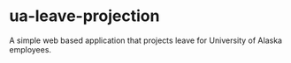 # ua-leave-projection
A simple web based application that projects leave for University of Alaska employees. 
